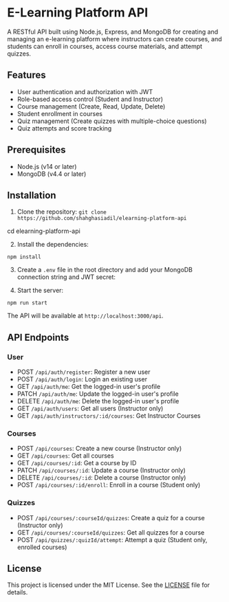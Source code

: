 # E-Learning Platform API

A RESTful API built using Node.js, Express, and MongoDB for creating and managing an e-learning platform where instructors can create courses, and students can enroll in courses, access course materials, and attempt quizzes.

## Features

- User authentication and authorization with JWT
- Role-based access control (Student and Instructor)
- Course management (Create, Read, Update, Delete)
- Student enrollment in courses
- Quiz management (Create quizzes with multiple-choice questions)
- Quiz attempts and score tracking

## Prerequisites

- Node.js (v14 or later)
- MongoDB (v4.4 or later)

## Installation

1. Clone the repository:
   `git clone https://github.com/shahghasiadil/elearning-platform-api`

cd elearning-platform-api

2. Install the dependencies:

```
npm install
```

3. Create a `.env` file in the root directory and add your MongoDB connection string and JWT secret:

4. Start the server:

```
npm run start
```

The API will be available at `http://localhost:3000/api`.

## API Endpoints

### User

- POST `/api/auth/register`: Register a new user
- POST `/api/auth/login`: Login an existing user
- GET `/api/auth/me`: Get the logged-in user's profile
- PATCH `/api/auth/me`: Update the logged-in user's profile
- DELETE `/api/auth/me`: Delete the logged-in user's profile
- GET `/api/auth/users`: Get all users (Instructor only)
- GET `/api/auth/instructors/:id/courses`: Get Instructor Courses

### Courses

- POST `/api/courses`: Create a new course (Instructor only)
- GET `/api/courses`: Get all courses
- GET `/api/courses/:id`: Get a course by ID
- PATCH `/api/courses/:id`: Update a course (Instructor only)
- DELETE `/api/courses/:id`: Delete a course (Instructor only)
- POST `/api/courses/:id/enroll`: Enroll in a course (Student only)

### Quizzes

- POST `/api/courses/:courseId/quizzes`: Create a quiz for a course (Instructor only)
- GET `/api/courses/:courseId/quizzes`: Get all quizzes for a course
- POST `/api/quizzes/:quizId/attempt`: Attempt a quiz (Student only, enrolled courses)

## License

This project is licensed under the MIT License. See the [LICENSE](LICENSE) file for details.
